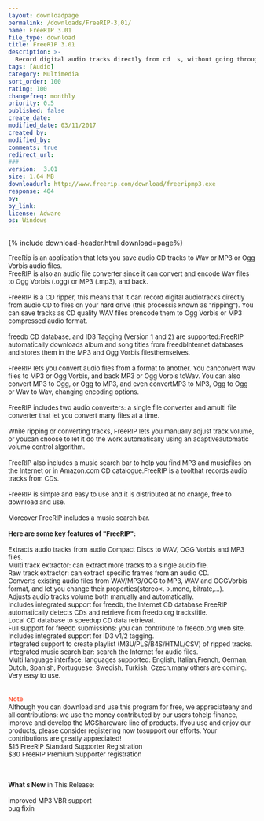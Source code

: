 ```yaml
---
layout: downloadpage
permalink: /downloads/FreeRIP-3,01/
name: FreeRIP 3.01
file_type: download
title: FreeRIP 3.01
description: >-
  Record digital audio tracks directly from cd  s, without going through your sound card
tags: [Audio]
category: Multimedia
sort_order: 100
rating: 100
changefreq: monthly
priority: 0.5
published: false
create_date: 
modified_date: 03/11/2017
created_by: 
modified_by: 
comments: true
redirect_url: 
### 
version:  3.01
size: 1.64 MB
downloadurl: http://www.freerip.com/download/freeripmp3.exe
response: 404
by: 
by_link: 
license: Adware
os: Windows
---
```


{% include download-header.html download=page%}

<p style="fix-download-text !important">
<p><font size="2"><p>FreeRip is an application that lets you save audio CD tracks to Wav or MP3 or Ogg Vorbis audio files. <br />
FreeRIP is also an audio file converter since it can convert and encode Wav files to Ogg Vorbis (.ogg) or MP3 (.mp3), and back.<br />
<br />
FreeRIP is a CD ripper, this means that it can record digital audiotracks directly from audio CD to files on your hard drive (this processis known as "ripping"). You can save tracks as CD quality WAV files orencode them to Ogg Vorbis or MP3 compressed audio format. <br />
<br />
freedb CD database, and ID3 Tagging (Version 1 and 2) are supported:FreeRIP automatically downloads album and song titles from freedbInternet databases and stores them in the MP3 and Ogg Vorbis filesthemselves. <br />
<br />
FreeRIP lets you convert audio files from a format to another. You canconvert Wav files to MP3 or Ogg Vorbis, and back MP3 or Ogg Vorbis toWav. You can also convert MP3 to Ogg, or Ogg to MP3, and even convertMP3 to MP3, Ogg to Ogg or Wav to Wav, changing encoding options.<br />
<br />
FreeRIP includes two audio converters: a single file converter and amulti file converter that let you convert many files at a time.<br />
<br />
While ripping or converting tracks, FreeRIP lets you manually adjust track volume, or youcan choose to let it do the work automatically using an adaptiveautomatic volume control algorithm.<br />
<br />
FreeRIP also includes a music search bar to help you find MP3 and musicfiles on the Internet or in Amazon.com CD catalogue.FreeRIP is a toolthat records audio tracks from CDs. <br />
<br />
FreeRIP is simple and easy to use and it is distributed at no charge, free to download and use. <br />
<br />
Moreover FreeRIP includes a music search bar. <br />
<br />
<span><strong>Here are some key features of "FreeRIP":</strong></span><br />
<br />
Extracts audio tracks from audio Compact Discs to WAV, OGG Vorbis and MP3 files. <br />
Multi track extractor: can extract more tracks to a single audio file. <br />
Raw track extractor: can extract specific frames from an audio CD. <br />
Converts existing audio files from WAV/MP3/OGG to MP3, WAV and OGGVorbis format, and let you change their properties(stereo&lt;.-&gt;.mono, bitrate,...). <br />
Adjusts audio tracks volume both manually and automatically. <br />
Includes integrated support for freedb, the Internet CD database:FreeRIP automatically detects CDs and retrieve from freedb.org trackstitle. <br />
Local CD database to speedup CD data retrieval. <br />
Full support for freedb submissions: you can contribute to freedb.org web site. <br />
Includes integrated support for ID3 v1/2 tagging. <br />
Integrated support to create playlist (M3U/PLS/B4S/HTML/CSV) of ripped tracks. <br />
Integrated music search bar: search the Internet for audio files. <br />
Multi language interface, languages supported: English, Italian,French, German, Dutch, Spanish, Portuguese, Swedish, Turkish, Czech.many others are coming. <br />
Very easy to use. <br />
<br />
<br />
<font color="#ff6347"><strong>Note</strong></font><br />
Although you can download and use this program for free, we appreciateany and all contributions: we use the money contributed by our users tohelp finance, improve and develop the MGShareware line of products. Ifyou use and enjoy our products, please consider registering now tosupport our efforts. Your contributions are greatly appreciated! <br />
$15 FreeRIP Standard Supporter Registration</a><br />
$30 FreeRIP Premium Supporter registration</a> </p>
<div class="celltext_big"><br />
<br />
<strong>What s New</strong> in This Release:<br />
<br />
improved MP3 VBR support<br />
bug fixin</div></p></p>
